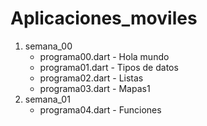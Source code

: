 # Aplicaciones_moviles

1. semana_00
    * programa00.dart - Hola mundo
    * programa01.dart - Tipos de datos
    * programa02.dart - Listas
    * programa03.dart - Mapas1
2. semana_01
    * programa04.dart - Funciones
